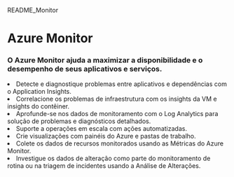 README_Monitor
<h1>Azure Monitor</h1> 
<h3>O Azure Monitor ajuda a maximizar a disponibilidade e o desempenho de seus aplicativos e serviços.</h3> <p>
<li> 
Detecte e diagnostique problemas entre aplicativos e dependências com o Application Insights.
</li>
<li> 
Correlacione os problemas de infraestrutura com os insights da VM e insights do contêiner.
</li>
<li> 
Aprofunde-se nos dados de monitoramento com o Log Analytics para solução de problemas e diagnósticos detalhados.
</li>
<li> 
Suporte a operações em escala com ações automatizadas.
</li>
<li> 
Crie visualizações com painéis do Azure e pastas de trabalho.
</li>
<li> 
Colete os dados de recursos monitorados usando as Métricas do Azure Monitor.
</li>
<li> 
Investigue os dados de alteração como parte do monitoramento de rotina ou na triagem de incidentes usando a Análise de Alterações.
</li>
